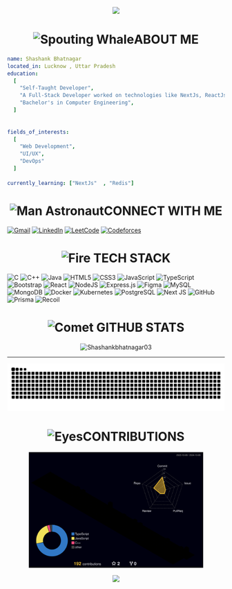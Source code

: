 <p align="center">
  <img src="https://capsule-render.vercel.app/api?type=waving&animation=fadeIn&color=gradient&height=100"/>
</p>

<div align="center" >
<h1> <img src="https://raw.githubusercontent.com/Tarikul-Islam-Anik/Animated-Fluent-Emojis/master/Emojis/Animals/Spouting%20Whale.png" alt="Spouting Whale" width="60" height="60" />ABOUT ME</h1>
 </div>

```yaml
name: Shashank Bhatnagar
located_in: Lucknow , Uttar Pradesh
education:
  [
    "Self-Taught Developer",
    "A Full-Stack Developer worked on technologies like NextJs, ReactJs, MongoDB ,PostgresSQL,Prisma, etc"
    "Bachelor's in Computer Engineering",
  ]


fields_of_interests:
  [
    "Web Development",
    "UI/UX",
    "DevOps"
  ]

currently_learning: ["NextJs"  , "Redis"]
```

<div align="center" >
<h1> <img src="https://raw.githubusercontent.com/Tarikul-Islam-Anik/Animated-Fluent-Emojis/master/Emojis/People/Man%20Astronaut.png" alt="Man Astronaut" width="60" height="60" />CONNECT WITH ME</h1>
 </div>

[![Gmail](https://img.shields.io/badge/Gmail-D14836?style=for-the-badge&logo=gmail&logoColor=white)](mailto:shashank.bhatnagar3@gmail.com)
[![LinkedIn](https://img.shields.io/badge/linkedin-%230077B5.svg?style=for-the-badge&logo=linkedin&logoColor=white)](https://www.linkedin.com/in/shashank-bhatnagar-874247216/) [![LeetCode](https://img.shields.io/badge/LeetCode-000000?style=for-the-badge&logo=LeetCode&logoColor=#d16c06)](https://leetcode.com/u/Shashank_bhatnagar03) [![Codeforces](https://img.shields.io/badge/Codeforces-1F8ACB?style=for-the-badge&logo=Codeforces&logoColor=white)](https://codeforces.com/profile/Shashank_bhatnagar03)

<div align="center" >
<h1> <img src="https://raw.githubusercontent.com/Tarikul-Islam-Anik/Animated-Fluent-Emojis/master/Emojis/Travel%20and%20places/Fire.png" alt="Fire" width="60" height="60" /> TECH STACK</h1>
 </div>
 
![C](https://img.shields.io/badge/c-%2300599C.svg?style=for-the-badge&logo=c&logoColor=white) ![C++](https://img.shields.io/badge/c++-%2300599C.svg?style=for-the-badge&logo=c%2B%2B&logoColor=white) ![Java](https://img.shields.io/badge/java-%23ED8B00.svg?style=for-the-badge&logo=openjdk&logoColor=white) ![HTML5](https://img.shields.io/badge/html5-%23E34F26.svg?style=for-the-badge&logo=html5&logoColor=white) ![CSS3](https://img.shields.io/badge/css3-%231572B6.svg?style=for-the-badge&logo=css3&logoColor=white) ![JavaScript](https://img.shields.io/badge/javascript-%23323330.svg?style=for-the-badge&logo=javascript&logoColor=%23F7DF1E) ![TypeScript](https://img.shields.io/badge/typescript-%23007ACC.svg?style=for-the-badge&logo=typescript&logoColor=white) ![Bootstrap](https://img.shields.io/badge/bootstrap-%238511FA.svg?style=for-the-badge&logo=bootstrap&logoColor=white) ![React](https://img.shields.io/badge/react-%2320232a.svg?style=for-the-badge&logo=react&logoColor=%2361DAFB) ![NodeJS](https://img.shields.io/badge/node.js-6DA55F?style=for-the-badge&logo=node.js&logoColor=white) ![Express.js](https://img.shields.io/badge/express.js-%23404d59.svg?style=for-the-badge&logo=express&logoColor=%2361DAFB) ![Figma](https://img.shields.io/badge/figma-%23F24E1E.svg?style=for-the-badge&logo=figma&logoColor=white) ![MySQL](https://img.shields.io/badge/mysql-%2300f.svg?style=for-the-badge&logo=mysql&logoColor=white) ![MongoDB](https://img.shields.io/badge/MongoDB-%234ea94b.svg?style=for-the-badge&logo=mongodb&logoColor=white) ![Docker](https://img.shields.io/badge/docker-%230db7ed.svg?style=for-the-badge&logo=docker&logoColor=white) ![Kubernetes](https://img.shields.io/badge/kubernetes-%23326ce5.svg?style=for-the-badge&logo=kubernetes&logoColor=white) ![PostgreSQL](https://img.shields.io/badge/postgresql-%23316192.svg?style=for-the-badge&logo=postgresql&logoColor=white) ![Next JS](https://img.shields.io/badge/next.js-%23000000.svg?style=for-the-badge&logo=nextdotjs&logoColor=white) ![GitHub](https://img.shields.io/badge/github-%23121011.svg?style=for-the-badge&logo=github&logoColor=white) ![Prisma](https://img.shields.io/badge/prisma-2D3748?style=for-the-badge&logo=prisma&logoColor=white) ![Recoil](https://img.shields.io/badge/recoil-%237E7E7E.svg?style=for-the-badge&logo=recoil&logoColor=white)

<div align="center" >
<h1> <img src="https://raw.githubusercontent.com/Tarikul-Islam-Anik/Animated-Fluent-Emojis/master/Emojis/Travel%20and%20places/Comet.png" alt="Comet" width="60" height="60" /> GITHUB STATS</h1>
 </div>
 <div align="center">
 <p><img align="center" src="https://github-readme-streak-stats.herokuapp.com/?user=Shashankbhatnagar03&theme=tokyonight" alt="Shashankbhatnagar03" /></p>
<hr>
 </div>

![Snake animation](https://raw.githubusercontent.com/Shashankbhatnagar03/Shashankbhatnagar03/output/github-contribution-grid-snake-dark.svg)

<div align="center" >
<h1> <img src="https://raw.githubusercontent.com/Tarikul-Islam-Anik/Animated-Fluent-Emojis/master/Emojis/Hand%20gestures/Eyes.png" alt="Eyes" width="60" height="60" />CONTRIBUTIONS</h1>
 </div>

<div align="center">
<img  alt="Contributions" height="80%" width="80%cu" src="./profile-3d-contrib/profile-night-rainbow.svg">
</div>

<p align="center">
   <img src="https://capsule-render.vercel.app/api?type=waving&animation=fadeIn&color=gradient&height=100&section=footer"/>
</p>
